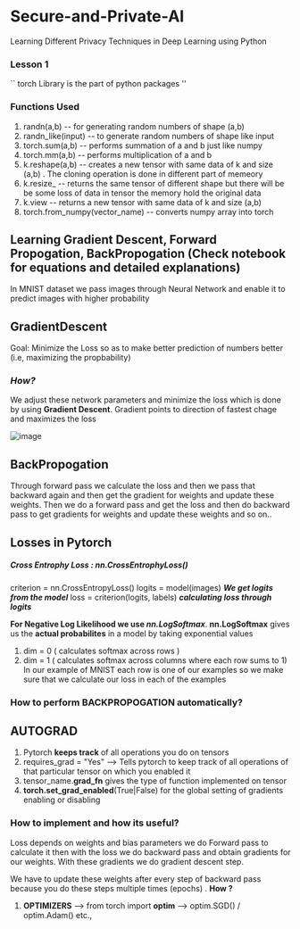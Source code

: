 # Secure-and-Private-AI
Learning Different Privacy Techniques in Deep Learning using Python

### Lesson 1

`` torch Library is the part of python packages ''

### Functions Used  

1. randn(a,b)  -- for generating random numbers of shape (a,b)
2. randn_like(input) -- to generate random numbers of shape like input
3. torch.sum(a,b) -- performs summation of a  and b just like numpy
4. torch.mm(a,b) -- performs multiplication of a and b 
5. k.reshape(a,b) -- creates a new tensor with same data of k and size (a,b) . The cloning operation is done in different part of memeory 
6. k.resize_ -- returns the same tensor of different shape but there will be be some loss of data in tensor the memory hold the original data
7. k.view -- returns a new tensor with same data of k and size (a,b)
8. torch.from_numpy(vector_name) -- converts numpy array into torch

## Learning Gradient Descent, Forward Propogation, BackPropogation (Check notebook for equations and detailed explanations)

In MNIST dataset we pass images through Neural Network and enable it to predict images with higher probability

## GradientDescent

Goal: Minimize the Loss so as to make better prediction of numbers better (i.e, maximizing the propbability)

### *How?*

We adjust these network parameters and minimize the loss which is done by using **Gradient Descent**. 
Gradient points to direction of fastest chage and maximizes the loss

![image](https://user-images.githubusercontent.com/12963112/59560201-a627ac00-8fd3-11e9-9f37-8adc152acc50.png)

## BackPropogation

Through forward pass we calculate the loss and then we pass that backward again and then get the gradient for weights and update these weights.
Then we do a forward pass and get the loss and then do backward pass to get gradients for weights and update these weights and so on..

## Losses in Pytorch 
##### Cross Entrophy Loss : **nn.CrossEntrophyLoss()**

criterion = nn.CrossEntropyLoss()
logits = model(images)  **_We get logits from the model_**
loss = criterion(logits, labels) **_calculating loss through logits_**


**For Negative Log Likelihood we use _nn.LogSoftmax_**.  **nn.LogSoftmax** gives us the **actual probabilites** in a model by taking exponential values
1. dim = 0 ( calculates softmax across rows ) 
2. dim = 1 ( calculates softmax across columns where each row sums to 1) In our example of MNIST each row is one of our examples so we make sure that we calculate our loss in each of the examples

### How to perform **BACKPROPOGATION** automatically?

## AUTOGRAD

1. Pytorch **keeps track** of all operations you do on tensors
2. requires_grad = "Yes" --> Tells pytorch to keep track of all operations of that particular tensor on which you enabled it
3. tensor_name.**grad_fn** gives the type of function implemented on tensor
4. **torch.set_grad_enabled**(True|False) for the global setting of gradients enabling or disabling

### How to implement and how its useful?

Loss depends on weights and bias parameters we do Forward pass to calculate it then with the loss we do backward pass and obtain gradients for our weights. With these gradients we do gradient descent step.

We have to update these weights after every step of backward pass because you do these steps multiple times (epochs)  . **How ?**

1. **OPTIMIZERS**  --> from torch import **optim** --> optim.SGD() / optim.Adam() etc.,

